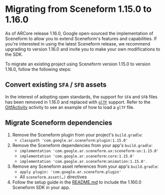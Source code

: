 # Migrating from Sceneform 1.15.0 to 1.16.0

As of ARCore release 1.16.0, Google open-sourced the implementation of Sceneform
to allow you to extend Sceneform's features and capabilities. If you're
interested in using the latest Sceneform release, we recommend upgrading to
version 1.16.0 and invite you to make your own modifications to the SDK.

To migrate an existing project using Sceneform version 1.15.0 to version 1.16.0,
follow the following steps:


## Convert existing `SFA` / `SFB` assets

In the interest of adopting open standards, the support for `SFA` and `SFB`
files has been removed in 1.16.0 and replaced with
[`glTF`](https://www.khronos.org/gltf/) support. Refer to the [GltfActivity](https://github.com/thomasgorisse/sceneformmaintained/blob/master/samples/gltf/app/src/main/java/com/google/ar/sceneform/samples/gltf/GltfActivity.java#L104)
activity to see an example of how to load a `glTF` file.

## Migrate Sceneform dependencies

1. Remove the Sceneform plugin from your project's `build.gradle`:
   * `classpath 'com.google.ar.sceneform:plugin:1.15.0'`
1. Remove the Sceneform dependencies from your app's `build.gradle`:
   * `implementation 'com.google.ar.sceneform.ux:sceneform-ux:1.15.0'`
   * `implementation 'com.google.ar.sceneform:core:1.15.0'`
   * `implementation 'com.google.ar.sceneform:animation:1.15.0'`.
1. Remove any Sceneform asset references from your app's `build.gradle`:
   * `apply plugin: 'com.google.ar.sceneform.plugin'`
   * All `sceneform.asset(…)` directives
1. Follow the setup guide in the [README.md](https://github.com/google-ar/sceneform-android-sdk/tree/master/README.md) to include the 1.160.0 Sceneform SDK in your app.
